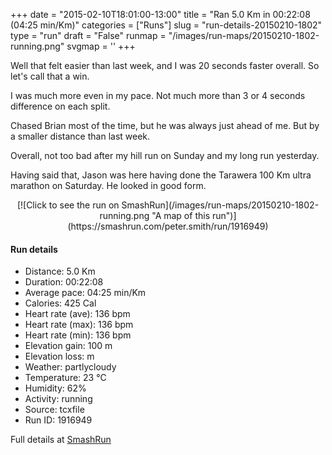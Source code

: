 +++
date = "2015-02-10T18:01:00-13:00"
title = "Ran 5.0 Km in 00:22:08 (04:25 min/Km)"
categories = ["Runs"]
slug = "run-details-20150210-1802"
type = "run"
draft = "False"
runmap = "/images/run-maps/20150210-1802-running.png"
svgmap = '<polyline points="97 78, 90 78, 81 83, 74 96, 54 100, 41 96, 41 93, 43 83, 3 71, 24 32, 39 19, 58 1, 66 0, 70 5, 50 24, 31 43, 72 4, 70 2, 56 4, 20 37, 6 72, 42 82, 43 92, 55 100, 72 96, 79 85, 98 76">'
+++

Well that felt easier than last week, and I was 20 seconds faster overall. So let's call that a win. 

I was much more even in my pace. Not much more than 3 or 4 seconds difference on each split. 

Chased Brian most of the time, but he was always just ahead of me. But by a smaller distance than last week. 

Overall, not too bad after my hill run on Sunday and my long run yesterday. 

Having said that, Jason was here having done the Tarawera 100 Km ultra marathon on Saturday.  He looked in good form. 



<!--more-->

<center>
[![Click to see the run on SmashRun](/images/run-maps/20150210-1802-running.png "A map of this run")](https://smashrun.com/peter.smith/run/1916949)
</center>

#### Run details

* Distance: 5.0 Km
* Duration: 00:22:08
* Average pace: 04:25 min/Km
* Calories: 425 Cal
* Heart rate (ave): 136 bpm
* Heart rate (max): 136 bpm
* Heart rate (min): 136 bpm
* Elevation gain: 100 m
* Elevation loss:  m
* Weather: partlycloudy
* Temperature: 23 &deg;C
* Humidity: 62%
* Activity: running
* Source: tcxfile
* Run ID: 1916949

Full details at [SmashRun](https://smashrun.com/peter.smith/run/1916949)
